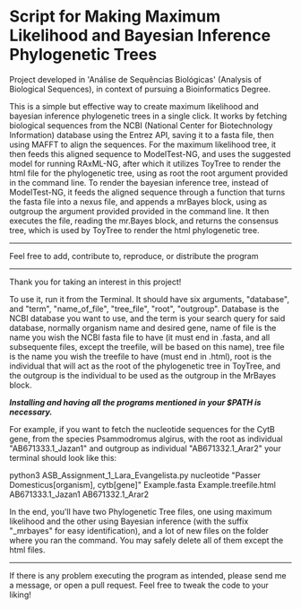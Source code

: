 # Script for Making Maximum Likelihood and Bayesian Inference Phylogenetic Trees

Project developed in 'Análise de Sequências Biológicas' (Analysis of Biological Sequences), in context of pursuing a Bioinformatics Degree.

This is a simple but effective way to create maximum likelihood and bayesian inference phylogenetic trees in a single click. It works by fetching biological sequences from the NCBI (National Center for Biotechnology Information) database using the Entrez API, saving it to a fasta file, then using MAFFT to align the sequences. For the maximum likelihood tree, it then feeds this aligned sequence to ModelTest-NG, and uses the suggested model for running RAxML-NG, after which it utilizes ToyTree to render the html file for the phylogenetic tree, using as root the root argument provided in the command line. To render the bayesian inference tree, instead of ModelTest-NG, it feeds the aligned sequence through a function that turns the fasta file into a nexus file, and appends a mrBayes block, using as outgroup the argument provided provided in the command line. It then executes the file, reading the mr.Bayes block, and returns the consensus tree, which is used by ToyTree to render the html phylogenetic tree.

*******************************************************************
Feel free to add, contribute to, reproduce, or distribute the program
*******************************************************************

Thank you for taking an interest in this project!

To use it, run it from the Terminal. It should have six arguments, "database", and "term", "name_of_file", "tree_file", "root", "outgroup". Database is the NCBI database you want to use, and the term is your search query for said database, normally organism name and desired gene, name of file is the name you wish the NCBI fasta file to have (it must end in .fasta, and all subsequente files, except the treefile, will be based on this name), tree file is the name you wish the treefile to have (must end in .html), root is the individual that will act as the root of the phylogenetic tree in ToyTree, and the outgroup is the individual to be used as the outgroup in the MrBayes block.

*****Installing and having all the programs mentioned in your $PATH is necessary.*****

For example, if you want to fetch the nucleotide sequences for the CytB gene, from the species Psammodromus algirus, with the root as individual "AB671333.1_Jazan1" and outgroup as individual "AB671332.1_Arar2" your terminal should look like this:

python3 ASB_Assignment_1_Lara_Evangelista.py nucleotide "Passer Domesticus[organism], cytb[gene]" Example.fasta Example.treefile.html AB671333.1_Jazan1 AB671332.1_Arar2

In the end, you'll have two Phylogenetic Tree files, one using maximum likelihood and the other using Bayesian inference (with the suffix "_mrbayes" for easy identification), and a lot of new files on the folder where you ran the command. You may safely delete all of them except the html files.

-----------------------------------------------------------------------------------

If there is any problem executing the program as intended, please send me a message, or open a pull request.
Feel free to tweak the code to your liking!
